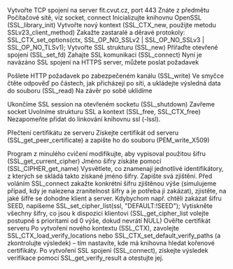 Vytvořte TCP spojení na server fit.cvut.cz, port 443
Znáte z předmětu Počítačové sítě, viz socket, connect
Inicializujte knihovnu OpenSSL (SSL_library_init)
Vytvořte nový kontext (SSL_CTX_new, použijte metodu SSLv23_client_method)
Zakažte zastaralé a děravé protokoly: SSL_CTX_set_options(ctx, SSL_OP_NO_SSLv2 | SSL_OP_NO_SSLv3 | SSL_OP_NO_TLSv1);
Vytvořte SSL strukturu (SSL_new)
Přiřaďte otevřené spojení (SSL_set_fd)
Zahajte SSL komunikaci (SSL_connect)
Nyní je navázáno SSL spojení na HTTPS server, můžete poslat požadavek

Pošlete HTTP požadavek po zabezpečeném kanálu (SSL_write)
Ve smyčce čtěte odpověď po částech, jak přicházejí po síti, a ukládejte výsledná data do souboru (SSL_read)
Na závěr po sobě uklidíme

Ukončíme SSL session na otevřeném socketu (SSL_shutdown)
Zavřeme socket
Uvolníme strukturu SSL a kontext (SSL_free, SSL_CTX_free)
Nezapomeňte přidat do linkování knihovnu ssl (-lssl).

Přečtení certifikátu ze serveru
Získejte certifikát od serveru (SSL_get_peer_certificate)
a zapište ho do souboru (PEM_write_X509)

Program z minulého cvičení modifikujte, aby vypisoval použitou šifru (SSL_get_current_cipher)
Jméno šifry získáte pomocí (SSL_CIPHER_get_name)
Vysvětlete, co znamenají jednotlivé identifikátory, z kterých se skládá takto získané jméno šifry. Zapište svá zjištění.
Před voláním SSL_connect zakažte konkrétní šifru zjištěnou výše (simulujeme případ, kdy je nalezena zranitelnost šifry a je potřeba ji zakázat), zjistěte, na jaké šifře se dohodne klient a server.
Kdybychom např. chtěli zakázat šifru SEED, napíšeme SSL_set_cipher_list(ssl, "DEFAULT:!SEED");
Vytiskněte všechny šifry, co jsou k dispozici klientovi (SSL_get_cipher_list volejte postupně s prioritami od 0 výše, dokud nevrátí NULL)
Ověřte certifikát serveru
Po vytvoření nového kontextu (SSL_CTX), zavolejte SSL_CTX_load_verify_locations nebo SSL_CTX_set_default_verify_paths (a zkontrolujte výsledek) – tím nastavíte, kde má knihovna hledat kořenové certifikáty.
Po vytvoření SSL spojení (SSL_connect), získejte výsledek verifikace pomocí SSL_get_verify_result a otestujte jej.